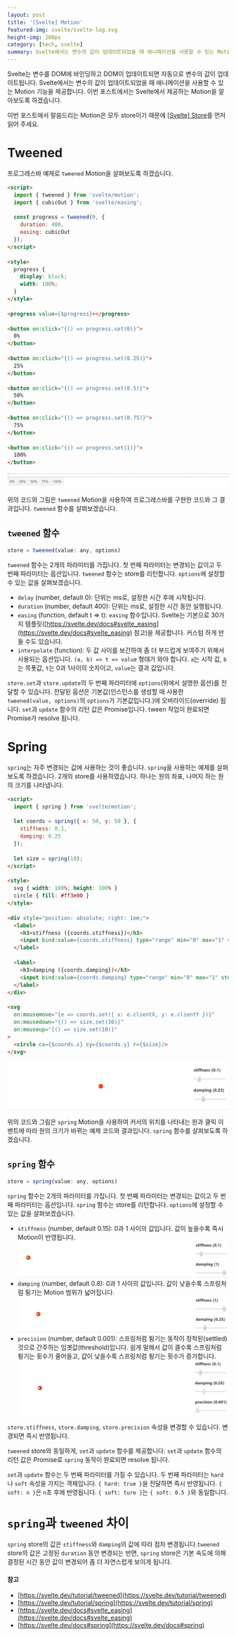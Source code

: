 ```yaml
---
layout: post
title: '[Svelte] Motion'
featured-img: svelte/svelte-log.svg
height-img: 200px
category: [tech, svelte]
summary: Svelte에서는 변수의 값이 업데이트되었을 때 애니메이션을 사용할 수 있는 Motion 기능을 제공합니다.
---
```


Svelte는 변수를 DOM에 바인딩하고 DOM이 업데이트되면 자동으로 변수의 값이 업데이트됩니다. Svelte에서는 변수의 값이 업데이트되었을 때 애니메이션을 사용할 수 있는 Motion 기능을 제공합니다. 이번 포스트에서는 Svelte에서 제공하는 Motion을 알아보도록 하겠습니다.

이번 포스트에서 말씀드리는 Motion은 모두 store이기 때문에 [[Svelte] Store](/tech/svelte/store)를 먼저 읽어 주세요.

# Tweened
프로그레스바 예제로 `tweened` Motion을 살펴보도록 하겠습니다.

```html
<script>
  import { tweened } from 'svelte/motion';
  import { cubicOut } from 'svelte/easing';

  const progress = tweened(0, {
    duration: 400,
    easing: cubicOut
  });
</script>

<style>
  progress {
    display: block;
    width: 100%;
  }
</style>

<progress value={$progress}></progress>

<button on:click="{() => progress.set(0)}">
  0%
</button>

<button on:click="{() => progress.set(0.25)}">
  25%
</button>

<button on:click="{() => progress.set(0.5)}">
  50%
</button>

<button on:click="{() => progress.set(0.75)}">
  75%
</button>

<button on:click="{() => progress.set(1)}">
  100%
</button>
```

![프로그레스바](/assets/img/posts/svelte/progressbar.gif)

위의 코드와 그림은 `tweened` Motion을 사용하여 프로그레스바를 구현한 코드와 그 결과입니다. `tweened` 함수를 살펴보겠습니다.

## `tweened` 함수
```js
store = tweened(value: any, options)
```

`tweened` 함수는 2개의 파라미터를 가집니다. 첫 번째 파라미터는 변경되는 값이고 두 번째 파라미터는 옵션입니다. `tweened` 함수는 store를 리턴합니다. `options`에 설정할 수 있는 값을 살펴보겠습니다.

- `delay` (number, default 0): 단위는 ms로, 설정한 시간 후에 시작됩니다.
- `duration` (number, default 400): 단위는 ms로, 설정한 시간 동안 실행됩니다.
- `easing` (function, default t => t): `easing` 함수입니다. Svelte는 기본으로 30가지 템플릿([https://svelte.dev/docs#svelte_easing](https://svelte.dev/docs#svelte_easing) 참고)을 제공합니다. 커스텀 하게 만들 수도 있습니다.
- `interpolate` (function): 두 값 사이를 보간하여 좀 더 부드럽게 보여주기 위해서 사용되는 옵션입니다. `(a, b) => t => value` 형태가 와야 합니다. `a`는 시작 값, `b`는 목푯값, `t`는 0과 1사이의 숫자이고, `value`는 결과 값입니다.

`store.set`과 `store.update`의 두 번째 파라미터에 `options`(위에서 설명한 옵션)를 전달할 수 있습니다. 전달된 옵션은 기본값(인스턴스를 생성할 때 사용한 `tweened(value, options)`의 `options`가 기본값입니다.)에 오버라이드(override) 됩니다. `set`과 `update` 함수의 리턴 값은 Promise입니다. tween 작업이 완료되면 Promise가 resolve 됩니다.

# Spring
`spring`는 자주 변경되는 값에 사용하는 것이 좋습니다. `spring`을 사용하는 예제를 살펴보도록 하겠습니다. 2개의 store를 사용하였습니다. 하나는 원의 좌표, 나머지 하는 원의 크기를 나타냅니다.

```html
<script>
  import { spring } from 'svelte/motion';

  let coords = spring({ x: 50, y: 50 }, {
    stiffness: 0.1,
    damping: 0.25
  });

  let size = spring(10);
</script>

<style>
  svg { width: 100%; height: 100% }
  circle { fill: #ff3e00 }
</style>

<div style="position: absolute; right: 1em;">
  <label>
    <h3>stiffness ({coords.stiffness})</h3>
    <input bind:value={coords.stiffness} type="range" min="0" max="1" step="0.01">
  </label>

  <label>
    <h3>damping ({coords.damping})</h3>
    <input bind:value={coords.damping} type="range" min="0" max="1" step="0.01">
  </label>
</div>

<svg
  on:mousemove="{e => coords.set({ x: e.clientX, y: e.clientY })}"
  on:mousedown="{() => size.set(30)}"
  on:mouseup="{() => size.set(10)}"
>
  <circle cx={$coords.x} cy={$coords.y} r={$size}/>
</svg>
```

![커서 이동](/assets/img/posts/svelte/cursor.gif)

위의 코드와 그림은 `spring` Motion을 사용하여 커서의 위치를 나타내는 원과 클릭 이벤트에 따라 원의 크기가 바뀌는 예제 코드와 결과입니다. `spring` 함수를 살펴보도록 하겠습니다.

## `spring` 함수
```js
store = spring(value: any, options)
```

`spring` 함수는 2개의 파라미터를 가집니다. 첫 번째 파라미터는 변경되는 값이고 두 번째 파라미터는 옵션입니다. `spring` 함수는 store를 리턴합니다. `options`에 설정할 수 있는 값을 살펴보겠습니다.

- `stiffness` (number, default 0.15): 0과 1 사이의 값입니다. 값이 높을수록 즉시 Motion이 반영됩니다.
![커서 이동](/assets/img/posts/svelte/cursor_stiffness.gif)
- `damping` (number, default 0.8): 0과 1 사이의 값입니다. 값이 낮을수록 스프링처럼 튕기는 Motion 범위가 넓어집니다.
![커서 이동](/assets/img/posts/svelte/cursor_damping.gif)
- `precision` (number, default 0.001): 스프링처럼 튕기는 동작이 정착된(settled) 것으로 간주하는 임곗값(threshold)입니다. 쉽게 말해서 값이 클수록 스프링처럼 튕기는 횟수가 줄어들고, 값이 낮을수록 스프링처럼 튕기는 횟수가 증가합니다.
![커서 이동](/assets/img/posts/svelte/cursor_precision.gif)

`store.stiffness`, `store.damping`, `store.precision` 속성을 변경할 수 있습니다. 변경되면 즉시 반영됩니다.

`tweened` store와 동일하게, `set`과 `update` 함수를 제공합니다. `set`과 `update` 함수의 리턴 값은 Promise로 `spring` 동작이 완료되면 resolve 됩니다.

`set`과 `update` 함수는 두 번째 파라미터를 가질 수 있습니다. 두 번째 파라미터는 `hard`나 `soft` 속성을 가지는 객체입니다. `{ hard: true }`을 전달하면 즉시 반영됩니다. `{ soft: n }`은 `n`초 후에 반영됩니다. `{ soft: ture }`는 `{ soft: 0.5 }`와 동일합니다.

# `spring`과 `tweened` 차이
`spring` store의 값은 `stiffness`와 `damping`의 값에 따라 점차 변경됩니다.`tweened` store의 값은 고정된 `duration` 동안 변경되는 반면, `spring` store은 기본 속도에 의해 결정된 시간 동안 값이 변경되어 좀 더 자연스럽게 보이게 됩니다.

#### 참고
- [https://svelte.dev/tutorial/tweened](https://svelte.dev/tutorial/tweened)
- [https://svelte.dev/tutorial/spring](https://svelte.dev/tutorial/spring)
- [https://svelte.dev/docs#svelte_easing](https://svelte.dev/docs#svelte_easing)
- [https://svelte.dev/docs#spring](https://svelte.dev/docs#spring)